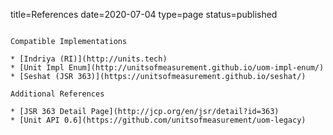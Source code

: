 title=References
date=2020-07-04
type=page
status=published
~~~~~~

Compatible Implementations

* [Indriya (RI)](http://units.tech)
* [Unit Impl Enum](http://unitsofmeasurement.github.io/uom-impl-enum/)
* [Seshat (JSR 363)](https://unitsofmeasurement.github.io/seshat/)

Additional References

* [JSR 363 Detail Page](http://jcp.org/en/jsr/detail?id=363)
* [Unit API 0.6](https://github.com/unitsofmeasurement/uom-legacy)